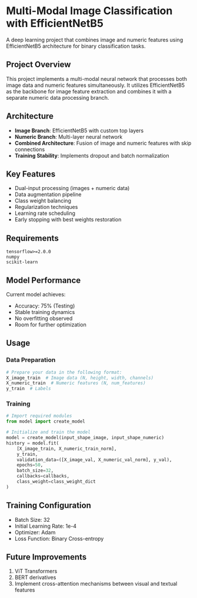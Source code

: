 # Multi-Modal Image Classification with EfficientNetB5
 
 A deep learning project that combines image and numeric features using EfficientNetB5 architecture for binary classification tasks.
 
 ## Project Overview
 
 This project implements a multi-modal neural network that processes both image data and numeric features simultaneously. It utilizes EfficientNetB5 as the backbone for image feature extraction and combines it with a separate numeric data processing branch.
 
 ## Architecture
 
 - **Image Branch**: EfficientNetB5 with custom top layers
 - **Numeric Branch**: Multi-layer neural network
 - **Combined Architecture**: Fusion of image and numeric features with skip connections
 - **Training Stability**: Implements dropout and batch normalization
 
 ## Key Features
 
 - Dual-input processing (images + numeric data)
 - Data augmentation pipeline
 - Class weight balancing
 - Regularization techniques
 - Learning rate scheduling
 - Early stopping with best weights restoration
 
 ## Requirements
 
 ```
 tensorflow>=2.0.0
 numpy
 scikit-learn
 
 ```
 
 ## Model Performance
 
 Current model achieves:
 - Accuracy: 75% (Testing)
 - Stable training dynamics
 - No overfitting observed
 - Room for further optimization
 
 ## Usage
 
 ### Data Preparation
 
 ```python
 # Prepare your data in the following format:
 X_image_train  # Image data (N, height, width, channels)
 X_numeric_train  # Numeric features (N, num_features)
 y_train  # Labels
 ```
 
 ### Training
 
 ```python
 # Import required modules
 from model import create_model
 
 # Initialize and train the model
 model = create_model(input_shape_image, input_shape_numeric)
 history = model.fit(
     [X_image_train, X_numeric_train_norm],
     y_train,
     validation_data=([X_image_val, X_numeric_val_norm], y_val),
     epochs=50,
     batch_size=32,
     callbacks=callbacks,
     class_weight=class_weight_dict
 )
 ```
 
 ## Training Configuration
 
 - Batch Size: 32
 - Initial Learning Rate: 1e-4
 - Optimizer: Adam
 - Loss Function: Binary Cross-entropy
 
 
 ## Future Improvements
 
 1. ViT Transformers
 2. BERT derivatives
 3. Implement cross-attention mechanisms between visual and textual features